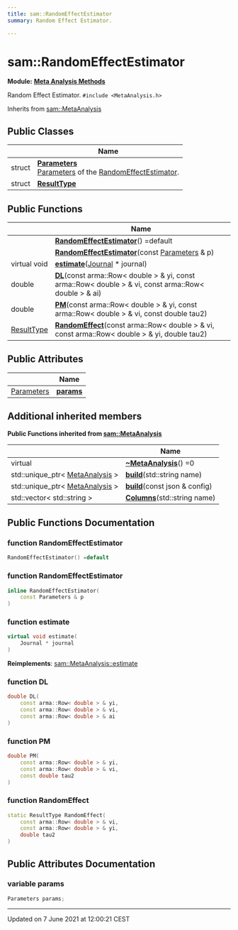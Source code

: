 ```yaml
---
title: sam::RandomEffectEstimator
summary: Random Effect Estimator. 

---
```


# sam::RandomEffectEstimator

**Module:** **[Meta Analysis Methods](/doxygen/Modules/group___meta_analysis/)**



Random Effect Estimator. 
`#include <MetaAnalysis.h>`

Inherits from [sam::MetaAnalysis](/doxygen/Classes/classsam_1_1_meta_analysis/)

## Public Classes

|                | Name           |
| -------------- | -------------- |
| struct | **[Parameters](/doxygen/Classes/structsam_1_1_random_effect_estimator_1_1_parameters/)** <br>[Parameters]() of the [RandomEffectEstimator](/doxygen/Classes/classsam_1_1_random_effect_estimator/).  |
| struct | **[ResultType](/doxygen/Classes/structsam_1_1_random_effect_estimator_1_1_result_type/)**  |

## Public Functions

|                | Name           |
| -------------- | -------------- |
| | **[RandomEffectEstimator](/doxygen/Classes/classsam_1_1_random_effect_estimator/#function-randomeffectestimator)**() =default |
| | **[RandomEffectEstimator](/doxygen/Classes/classsam_1_1_random_effect_estimator/#function-randomeffectestimator)**(const [Parameters](/doxygen/Classes/structsam_1_1_random_effect_estimator_1_1_parameters/) & p) |
| virtual void | **[estimate](/doxygen/Classes/classsam_1_1_random_effect_estimator/#function-estimate)**([Journal](/doxygen/Classes/classsam_1_1_journal/) * journal) |
| double | **[DL](/doxygen/Classes/classsam_1_1_random_effect_estimator/#function-dl)**(const arma::Row< double > & yi, const arma::Row< double > & vi, const arma::Row< double > & ai) |
| double | **[PM](/doxygen/Classes/classsam_1_1_random_effect_estimator/#function-pm)**(const arma::Row< double > & yi, const arma::Row< double > & vi, const double tau2) |
| [ResultType](/doxygen/Classes/structsam_1_1_random_effect_estimator_1_1_result_type/) | **[RandomEffect](/doxygen/Classes/classsam_1_1_random_effect_estimator/#function-randomeffect)**(const arma::Row< double > & vi, const arma::Row< double > & yi, double tau2) |

## Public Attributes

|                | Name           |
| -------------- | -------------- |
| [Parameters](/doxygen/Classes/structsam_1_1_random_effect_estimator_1_1_parameters/) | **[params](/doxygen/Classes/classsam_1_1_random_effect_estimator/#variable-params)**  |

## Additional inherited members

**Public Functions inherited from [sam::MetaAnalysis](/doxygen/Classes/classsam_1_1_meta_analysis/)**

|                | Name           |
| -------------- | -------------- |
| virtual | **[~MetaAnalysis](/doxygen/Classes/classsam_1_1_meta_analysis/#function-~metaanalysis)**() =0 |
| std::unique_ptr< [MetaAnalysis](/doxygen/Classes/classsam_1_1_meta_analysis/) > | **[build](/doxygen/Classes/classsam_1_1_meta_analysis/#function-build)**(std::string name) |
| std::unique_ptr< [MetaAnalysis](/doxygen/Classes/classsam_1_1_meta_analysis/) > | **[build](/doxygen/Classes/classsam_1_1_meta_analysis/#function-build)**(const json & config) |
| std::vector< std::string > | **[Columns](/doxygen/Classes/classsam_1_1_meta_analysis/#function-columns)**(std::string name) |


## Public Functions Documentation

### function RandomEffectEstimator

```cpp
RandomEffectEstimator() =default
```


### function RandomEffectEstimator

```cpp
inline RandomEffectEstimator(
    const Parameters & p
)
```


### function estimate

```cpp
virtual void estimate(
    Journal * journal
)
```


**Reimplements**: [sam::MetaAnalysis::estimate](/doxygen/Classes/classsam_1_1_meta_analysis/#function-estimate)


### function DL

```cpp
double DL(
    const arma::Row< double > & yi,
    const arma::Row< double > & vi,
    const arma::Row< double > & ai
)
```


### function PM

```cpp
double PM(
    const arma::Row< double > & yi,
    const arma::Row< double > & vi,
    const double tau2
)
```


### function RandomEffect

```cpp
static ResultType RandomEffect(
    const arma::Row< double > & vi,
    const arma::Row< double > & yi,
    double tau2
)
```


## Public Attributes Documentation

### variable params

```cpp
Parameters params;
```


-------------------------------

Updated on  7 June 2021 at 12:00:21 CEST